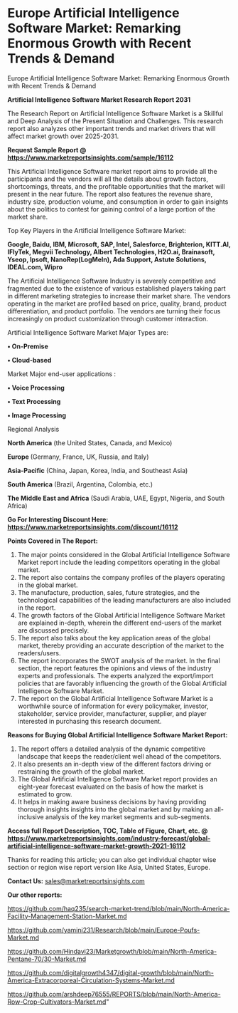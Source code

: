 # Europe Artificial Intelligence Software Market: Remarking Enormous Growth with Recent Trends & Demand
Europe Artificial Intelligence Software Market: Remarking Enormous Growth with Recent Trends & Demand

<strong>Artificial Intelligence Software Market Research Report 2031</strong>

The Research Report on Artificial Intelligence Software Market is a Skillful and Deep Analysis of the Present Situation and Challenges. This research report also analyzes other important trends and market drivers that will affect market growth over 2025-2031.

<strong>Request Sample Report @ <a href=https://www.marketreportsinsights.com/sample/16112>https://www.marketreportsinsights.com/sample/16112</a></strong>

This Artificial Intelligence Software market report aims to provide all the participants and the vendors will all the details about growth factors, shortcomings, threats, and the profitable opportunities that the market will present in the near future. The report also features the revenue share, industry size, production volume, and consumption in order to gain insights about the politics to contest for gaining control of a large portion of the market share.

Top Key Players in the Artificial Intelligence Software Market:

<strong>Google, Baidu, IBM, Microsoft, SAP, Intel, Salesforce, Brighterion, KITT.AI, IFlyTek, Megvii Technology, Albert Technologies, H2O.ai, Brainasoft, Yseop, Ipsoft, NanoRep(LogMeIn), Ada Support, Astute Solutions, IDEAL.com, Wipro</strong>

The Artificial Intelligence Software Industry is severely competitive and fragmented due to the existence of various established players taking part in different marketing strategies to increase their market share. The vendors operating in the market are profiled based on price, quality, brand, product differentiation, and product portfolio. The vendors are turning their focus increasingly on product customization through customer interaction.

Artificial Intelligence Software Market Major Types are:

<strong>• On-Premise

• Cloud-based</strong>

Market Major end-user applications :

<strong>• Voice Processing

• Text Processing

• Image Processing</strong>

Regional Analysis

</u><strong><b>North America</b></strong> (the United States, Canada, and Mexico)

<strong><b>Europe </b></strong>(Germany, France, UK, Russia, and Italy)

<strong><b>Asia-Pacific</b></strong> (China, Japan, Korea, India, and Southeast Asia)

<strong><b>South America</b></strong> (Brazil, Argentina, Colombia, etc.)

<strong><b>The Middle East and Africa</b></strong> (Saudi Arabia, UAE, Egypt, Nigeria, and South Africa)

<strong>Go For Interesting Discount Here: <a href=https://www.marketreportsinsights.com/discount/16112>https://www.marketreportsinsights.com/discount/16112</a></strong>

<strong>Points Covered in The Report:</strong>
<ol>
  <li>The major points considered in the Global Artificial Intelligence Software Market report include the leading competitors operating in the global market.</li>
  <li>The report also contains the company profiles of the players operating in the global market.</li>
  <li>The manufacture, production, sales, future strategies, and the technological capabilities of the leading manufacturers are also included in the report.</li>
  <li>The growth factors of the Global Artificial Intelligence Software Market are explained in-depth, wherein the different end-users of the market are discussed precisely.</li>
  <li>The report also talks about the key application areas of the global market, thereby providing an accurate description of the market to the readers/users.</li>
  <li>The report incorporates the SWOT analysis of the market. In the final section, the report features the opinions and views of the industry experts and professionals. The experts analyzed the export/import policies that are favorably influencing the growth of the Global Artificial Intelligence Software Market.</li>
  <li>The report on the Global Artificial Intelligence Software Market is a worthwhile source of information for every policymaker, investor, stakeholder, service provider, manufacturer, supplier, and player interested in purchasing this research document.</li>
</ol>
<strong>Reasons for Buying Global Artificial Intelligence Software Market Report:</strong>

<ol>
  <li>The report offers a detailed analysis of the dynamic competitive landscape that keeps the reader/client well ahead of the competitors.</li>
  <li>It also presents an in-depth view of the different factors driving or restraining the growth of the global market.</li>
  <li>The Global Artificial Intelligence Software Market report provides an eight-year forecast evaluated on the basis of how the market is estimated to grow.</li>
  <li>It helps in making aware business decisions by having providing thorough insights insights into the global market and by making an all-inclusive analysis of the key market segments and sub-segments.</li>
</ol>
<strong>Access full Report Description, TOC, Table of Figure, Chart, etc. @ <a href=https://www.marketreportsinsights.com/industry-forecast/global-artificial-intelligence-software-market-growth-2021-16112>https://www.marketreportsinsights.com/industry-forecast/global-artificial-intelligence-software-market-growth-2021-16112</a></strong>


Thanks for reading this article; you can also get individual chapter wise section or region wise report version like Asia, United States, Europe.

<strong>Contact Us:</strong>
sales@marketreportsinsights.com

<strong>Our other reports:</strong>

<a href=https://github.com/haq235/search-market-trend/blob/main/North-America-Facility-Management-Station-Market.md>https://github.com/haq235/search-market-trend/blob/main/North-America-Facility-Management-Station-Market.md</a>

<a href=https://github.com/yamini231/Research/blob/main/Europe-Poufs-Market.md>https://github.com/yamini231/Research/blob/main/Europe-Poufs-Market.md</a>

<a href=https://github.com/Hindavi23/Marketgrowth/blob/main/North-America-Pentane-70/30-Market.md>https://github.com/Hindavi23/Marketgrowth/blob/main/North-America-Pentane-70/30-Market.md</a>

<a href=https://github.com/digitalgrowth4347/digital-growth/blob/main/North-America-Extracorporeal-Circulation-Systems-Market.md>https://github.com/digitalgrowth4347/digital-growth/blob/main/North-America-Extracorporeal-Circulation-Systems-Market.md</a>

<a href=https://github.com/arshdeep76555/REPORTS/blob/main/North-America-Row-Crop-Cultivators-Market.md>https://github.com/arshdeep76555/REPORTS/blob/main/North-America-Row-Crop-Cultivators-Market.md</a>"
